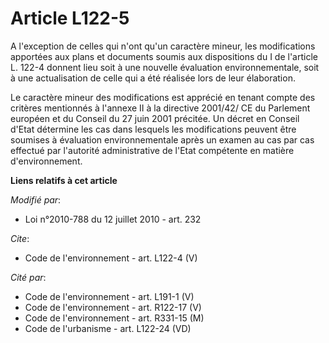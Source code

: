 # Article L122-5

A l'exception de celles qui n'ont qu'un caractère mineur, les modifications apportées aux plans et documents soumis aux
dispositions du I de l'article L. 122-4 donnent lieu soit à une nouvelle évaluation environnementale, soit à une
actualisation de celle qui a été réalisée lors de leur élaboration. 

Le caractère mineur des modifications est apprécié en tenant compte des critères mentionnés à l'annexe II à la directive
2001/42/ CE du Parlement européen et du Conseil du 27 juin 2001 précitée. Un décret en Conseil d'Etat détermine les cas dans
lesquels les modifications peuvent être soumises à évaluation environnementale après un examen au cas par cas effectué par
l'autorité administrative de l'Etat compétente en matière d'environnement.

**Liens relatifs à cet article**

_Modifié par_:

  - Loi n°2010-788 du 12 juillet 2010 - art. 232

_Cite_:

  - Code de l'environnement - art. L122-4 (V)

_Cité par_:

  - Code de l'environnement - art. L191-1 (V)
  - Code de l'environnement - art. R122-17 (V)
  - Code de l'environnement - art. R331-15 (M)
  - Code de l'urbanisme - art. L122-24 (VD)

